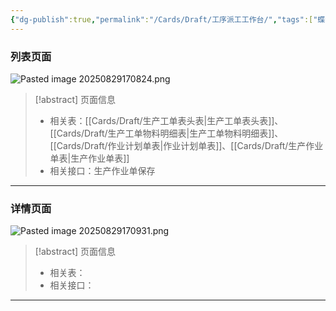 ```yaml
---
{"dg-publish":true,"permalink":"/Cards/Draft/工序派工工作台/","tags":["蝶创I-MES/MES/江淮毅昌"]}
---
```




### 列表页面

![Pasted image 20250829170824.png](/img/user/Extras/Attachments/Pasted%20image%2020250829170824.png)

> [!abstract] 页面信息
> - 相关表：[[Cards/Draft/生产工单表头表\|生产工单表头表]]、[[Cards/Draft/生产工单物料明细表\|生产工单物料明细表]]、[[Cards/Draft/作业计划单表\|作业计划单表]]、[[Cards/Draft/生产作业单表\|生产作业单表]]
> - 相关接口：生产作业单保存





---



### 详情页面

![Pasted image 20250829170931.png](/img/user/Extras/Attachments/Pasted%20image%2020250829170931.png)

> [!abstract] 页面信息
> - 相关表：
> - 相关接口：



---
